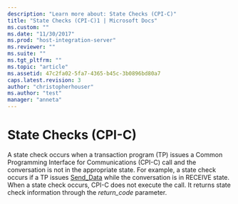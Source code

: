 ```yaml
---
description: "Learn more about: State Checks (CPI-C)"
title: "State Checks (CPI-C)1 | Microsoft Docs"
ms.custom: ""
ms.date: "11/30/2017"
ms.prod: "host-integration-server"
ms.reviewer: ""
ms.suite: ""
ms.tgt_pltfrm: ""
ms.topic: "article"
ms.assetid: 47c2fa02-5fa7-4365-b45c-3b0896bd80a7
caps.latest.revision: 3
author: "christopherhouser"
ms.author: "test"
manager: "anneta"
---
```

# State Checks (CPI-C)
A state check occurs when a transaction program (TP) issues a Common Programming Interface for Communications (CPI-C) call and the conversation is not in the appropriate state. For example, a state check occurs if a TP issues [Send_Data](./send-data-cpi-c-2.md) while the conversation is in RECEIVE state. When a state check occurs, CPI-C does not execute the call. It returns state check information through the *return_code* parameter.
